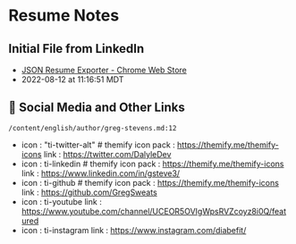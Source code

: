 # Resume Notes

## Initial File from LinkedIn
- [JSON Resume Exporter - Chrome Web Store](https://chrome.google.com/webstore/detail/json-resume-exporter/caobgmmcpklomkcckaenhjlokpmfbdec)
- 2022-08-12 at 11:16:51 MDT


## 🔗 Social Media and Other Links


`/content/english/author/greg-stevens.md:12`
  - icon : "ti-twitter-alt" # themify icon pack : https://themify.me/themify-icons
    link : https://twitter.com/DalyleDev
  - icon : ti-linkedin # themify icon pack : https://themify.me/themify-icons
    link : https://www.linkedin.com/in/gsteve3/
  - icon : ti-github # themify icon pack : https://themify.me/themify-icons
    link : https://github.com/GregSweats
  - icon : ti-youtube
    link : https://www.youtube.com/channel/UCEOR5OVIgWpsRVZcoyz8i0Q/featured
  - icon : ti-instagram
    link : https://www.instagram.com/diabefit/
```
